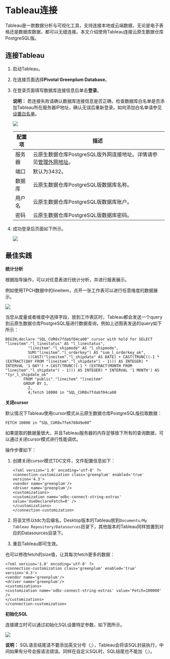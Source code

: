 # Tableau连接

Tableau是一款数据分析与可视化工具，支持连接本地或云端数据，无论是电子表格还是数据库数据，都可以无缝连接。本文介绍使用Tableau连接云原生数据仓库PostgreSQL版。

## 连接Tableau

1.  启动Tableau。
2.  在连接页面选择**Pivotal Greenplum Database**。
3.  在登录页面填写数据库连接信息后单击**登录**。

    **说明：** 若连接失败请确认数据库连接信息是否正确，检查数据库白名单是否添加Tableau所在服务器IP地址，确认无误后重新登录。如何添加白名单请参见[设置白名单](/intl.zh-CN/快速入门/设置白名单.md)。

    ![](https://static-aliyun-doc.oss-accelerate.aliyuncs.com/assets/img/zh-CN/5093992951/p51418.png)

    |配置项|描述|
    |---|--|
    |服务器|云原生数据仓库PostgreSQL版外网连接地址。详情请参见[管理外网地址](/intl.zh-CN/实例管理/网络连接/管理外网地址.md)。|
    |端口|默认为3432。|
    |数据库|云原生数据仓库PostgreSQL版数据库名称。|
    |用户名|云原生数据仓库PostgreSQL版数据库账户。|
    |密码|云原生数据仓库PostgreSQL版数据库密码。|

4.  成功登录后页面如下所示。

    ![](https://static-aliyun-doc.oss-accelerate.aliyuncs.com/assets/img/zh-CN/6093992951/p51281.png)


## 最佳实践

**统计分析**

根据指导操作，可以对任意表进行统计分析，并进行报表展示。

例如使用TPCH数据中的lineitem，点开一张工作表可以进行任意维度的数据展示。

![](https://static-aliyun-doc.oss-accelerate.aliyuncs.com/assets/img/zh-CN/6093992951/p51283.png)

当您从度量或者维度中选择字段，放到工作表区时，Tableau都会发送一个query到云原生数据仓库PostgreSQL版进行数据查询，例如上述图表发送的query如下所示：

```
BEGIN;declare "SQL_CUR0x7fdabf04ca00" cursor with hold for SELECT "lineitem"."l_linestatus" AS "l_linestatus",
          "lineitem"."l_shipmode" AS "l_shipmode",
          SUM("lineitem"."l_orderkey") AS "sum_l_orderkey_ok",
          ((CAST("lineitem"."l_shipdate" AS DATE) + CAST(TRUNC((-1 * (EXTRACT(DAY FROM "lineitem"."l_shipdate") - 1))) AS INTEGER) * INTERVAL '1 DAY') + CAST(TRUNC((-1 * (EXTRACT(MONTH FROM "lineitem"."l_shipdate") - 1))) AS INTEGER) * INTERVAL '1 MONTH') AS "tyr_l_shipdate_ok"
        FROM "public"."lineitem" "lineitem"
        GROUP BY 1,
          2,
          4;fetch 10000 in "SQL_CUR0x7fdabf04ca00
```

**关闭cursor**

默认情况下Tableau使用cursor模式从云原生数据仓库PostgreSQL版拉取数据：

```
FETCH 10000 in “SQL_CUR0x7fe678049e00”
```

如果提取的数据量很大，并且Tableau服务器的内存足够放下所有的查询数据，可以通过关闭cursor模式进行性能调优。

操作步骤如下：

1.  创建关闭cursor模式TDC文件，文件配置信息如下：

    ```
    <?xml version='1.0' encoding='utf-8' ?>  
    <connection-customization class='greenplum' enabled='true' version='4.3'>  
    <vendor name='greenplum'/>  
    <driver name='greenplum'/>  
    <customizations>  
    <customization name='odbc-connect-string-extras' value='UseDeclareFetch=0' />
    </customizations>  
    </connection-customization>
    ```

2.  将该文件以tdc为后缀名，Desktop版本的Tableau放到`Documents/My Tableau Repository/Datasources`目录下，其他版本的Tableau同样放置到对应的Datasources目录下。
3.  重启Tableau即可生效。

也可以修改fetch的size值，让其每次fetch更多的数据：

```
<?xml version='1.0' encoding='utf-8' ?>  
<connection-customization class='greenplum' enabled='true' version='4.3'>  
<vendor name='greenplum'/>  
<driver name='greenplum'/>  
<customizations>  
<customization name='odbc-connect-string-extras' value='Fetch=100000' />  
</customizations>  
</connection-customization>
```

**初始化SQL**

连接建立时可以通过初始化SQL设置特定参数，如下图所示。

![](https://static-aliyun-doc.oss-accelerate.aliyuncs.com/assets/img/zh-CN/6093992951/p51286.png)

**说明：** SQL语言结尾请不要添加英文分号（;），Tableau会将该SQL封装执行，中间如果有分号会报语法错误。同样在自定义SQL时，SQL结尾也不能加（;）。


